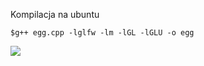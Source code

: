Kompilacja na ubuntu 
```
$g++ egg.cpp -lglfw -lm -lGL -lGLU -o egg

```
<img src = "https://media.giphy.com/media/HWoVZU9pcC7x3yQH6T/giphy.gif">


